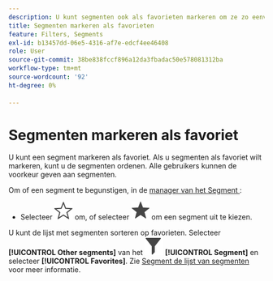 ```yaml
---
description: U kunt segmenten ook als favorieten markeren om ze zo eenvoudig mogelijk te organiseren.
title: Segmenten markeren als favorieten
feature: Filters, Segments
exl-id: b13457dd-06e5-4316-af7e-edcf4ee46408
role: User
source-git-commit: 38be838fccf896a12da3fbadac50e578081312ba
workflow-type: tm+mt
source-wordcount: '92'
ht-degree: 0%

---
```


# Segmenten markeren als favoriet

U kunt een segment markeren als favoriet. Als u segmenten als favoriet wilt markeren, kunt u de segmenten ordenen. Alle gebruikers kunnen de voorkeur geven aan segmenten.

Om of een segment te begunstigen, in de [ manager van het Segment ](/help/components/segments/seg-manage.md):

* Selecteer ![ StarOutline ](/help/assets/icons/StarOutline.svg) om, of selecteer ![ Ster ](/help/assets/icons/Star.svg) om een segment uit te kiezen.

U kunt de lijst met segmenten sorteren op favorieten. Selecteer **[!UICONTROL Other segments]** van het ![ paneel van het Segment ](/help/assets/icons/Filter.svg) **[!UICONTROL Segment]** en selecteer **[!UICONTROL Favorites]**. Zie [ Segment de lijst van segmenten ](/help/components/segments/seg-filter.md) voor meer informatie.
